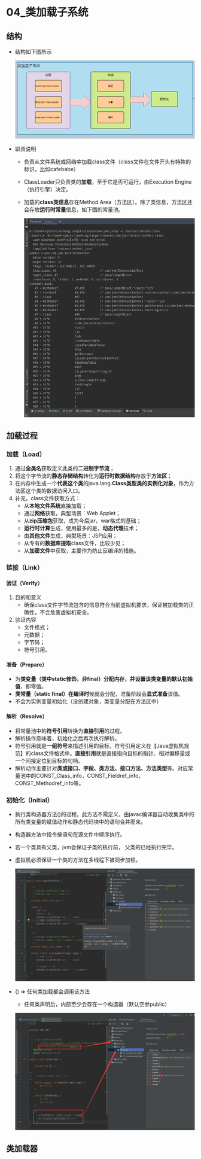 # 04_类加载子系统

## 结构

* 结构如下图所示

  ![类加载子系统_结构](ref/类加载子系统_结构.png)

* 职责说明

  * 负责从文件系统或网络中加载class文件（class文件在文件开头有特殊的标识，比如cafebabe）

  * ClassLoader只负责类的**加载**，至于它是否可运行，由Execution Engine（执行引擎）决定。

  * 加载的**class类信息**存在Method Area（方法区）。除了类信息，方法区还会存放**运行时常量**信息，如下图的常量池。

    ![常量池示例](ref/常量池示例.png)

## 加载过程

### 加载（Load）

1. 通过**全类名**获取定义此类的**二进制字节流**；
2. 将这个字节流的**静态存储结构**转化为**运行时数据结构**存放于**方法区**；
3. 在内存中生成一个**代表这个类**的java.lang.**Class类型类的实例化对象**，作为方法区这个类的数据访问入口。
4. 补充，class文件获取方式：
   * 从**本地文件系统**直接加载；
   * 通过**网络**获取，典型场景：Web Applet；
   * 从**zip压缩包**获取，成为今后jar，war格式的基础；
   * **运行时计算**生成，使用最多的是，**动态代理**技术；
   * 由**其他文件**生成，典型场景：JSP应用；
   * 从专有的**数据库提取**class文件，比较少见；
   * 从**加密文件**中获取，主要作为防止反编译的措施。

### 链接（Link）

#### 验证（Verify）

1. 目的和意义
   - 确保class文件字节流包含的信息符合当前虚拟机要求，保证被加载类的正确性，不会危害虚拟机安全。
2. 验证内容
   * 文件格式；
   * 元数据；
   * 字节码；
   * 符号引用。

#### 准备（Prepare）

* 为**类变量（类中static修饰，非final）**分配内存，并设置该类变量的**默认初始值**，即零值。
* **类常量（static final）**在**编译时**候就会分配，准备阶段会**显式准备**该值。
* 不会为实例变量初始化（没创建对象，类变量分配在方法区中）

#### 解析（Resolve）

* 将常量池中的**符号引用**转换为**直接引用**的过程。
* 解析操作意味着，初始化之后再次执行解析。
* 符号引用就是**一组符号**来描述引用的目标，符号引用定义在【Java虚拟机规范】的class文件格式中。**直接引用**就是直接指向目标的指针、相对偏移量或一个间接定位到目标的句柄。
* 解析动作主要针对**类或接口、字段、类方法、接口方法、方法类型**等。对应常量池中的CONST_Class_info，CONST_Fieldref_info，CONST_Methodref_info等。

### 初始化（Initial）

* 执行类构造器方法<clinit>()的过程。此方法不需定义，由javac编译器自动收集类中的所有类变量的赋值动作和静态代码块中的语句合并而来。

* 构造器方法中指令按语句在源文件中顺序执行。

* 若一个类具有父类，jvm会保证子类的<clinit>执行前， 父类的<clinit>已经执行完毕。

* 虚拟机必须保证一个类的<clinit>方法在多线程下被同步加锁。

  ![clinit方法示例](ref/clinit方法示例.png)

* <init>() => 任何类加载都会调用该方法

  * 任何类声明后，内部至少会存在一个构造器（默认空参public）

  ![init方法示例](ref/init方法示例.png)

## 类加载器

